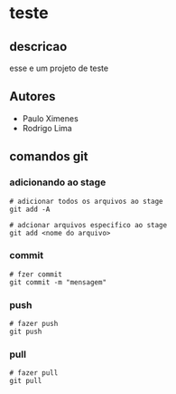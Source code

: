 # teste
## descricao
esse e um projeto de teste

## Autores
- Paulo Ximenes
- Rodrigo Lima

## comandos git

### adicionando ao stage

```shell
# adicionar todos os arquivos ao stage
git add -A

# adcionar arquivos especifico ao stage
git add <nome do arquivo>
```

### commit

```shell
# fzer commit
git commit -m "mensagem"
```
### push

```shell
# fazer push
git push
```
### pull

```shell
# fazer pull
git pull
```
